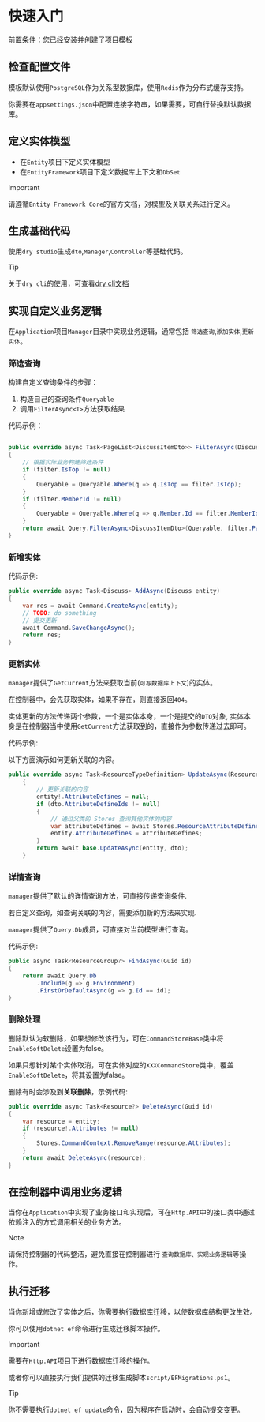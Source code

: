 # 快速入门

前置条件：您已经安装并创建了项目模板

## 检查配置文件

模板默认使用`PostgreSQL`作为关系型数据库，使用`Redis`作为分布式缓存支持。

你需要在`appsettings.json`中配置连接字符串，如果需要，可自行替换默认数据库。

## 定义实体模型

- 在`Entity`项目下定义实体模型
- 在`EntityFramework`项目下定义数据库上下文和`DbSet`

> [!IMPORTANT]
> 请遵循`Entity Framework Core`的官方文档，对模型及关联关系进行定义。

## 生成基础代码

使用`dry studio`生成`dto`,`Manager`,`Controller`等基础代码。

> [!TIP]
> 关于`dry cli`的使用，可查看[dry cli文档](https://docs.dusi.dev/zh/ater.dry/%E6%A6%82%E8%BF%B0.html)

## 实现自定义业务逻辑

在`Application`项目`Manager`目录中实现业务逻辑，通常包括 `筛选查询`,`添加实体`,`更新实体`。

### 筛选查询

构建自定义查询条件的步骤：

1. 构造自己的查询条件`Queryable`
2. 调用`FilterAsync<T>`方法获取结果

代码示例：

```csharp

public override async Task<PageList<DiscussItemDto>> FilterAsync(DiscussFilterDto filter)
{
    // 根据实际业务构建筛选条件
    if (filter.IsTop != null)
    {
        Queryable = Queryable.Where(q => q.IsTop == filter.IsTop);
    }
    if (filter.MemberId != null)
    {
        Queryable = Queryable.Where(q => q.Member.Id == filter.MemberId);
    }
    return await Query.FilterAsync<DiscussItemDto>(Queryable, filter.PageIndex, filter.PageSize);
}
```

### 新增实体

代码示例:

```csharp
public override async Task<Discuss> AddAsync(Discuss entity)
{
    var res = await Command.CreateAsync(entity);
    // TODO: do something
    // 提交更新
    await Command.SaveChangeAsync();
    return res;
}
```

### 更新实体

`manager`提供了`GetCurrent`方法来获取当前(`可写数据库上下文`)的实体。

在控制器中，会先获取实体，如果不存在，则直接返回`404`。

实体更新的方法传递两个参数，一个是实体本身，一个是提交的`DTO`对象,
实体本身是在控制器当中使用`GetCurrent`方法获取到的，直接作为参数传递过去即可。

代码示例:

以下方面演示如何更新关联的内容。

```csharp
public override async Task<ResourceTypeDefinition> UpdateAsync(ResourceTypeDefinition entity, ResourceTypeDefinitionUpdateDto dto)
    {
        // 更新关联的内容
        entity!.AttributeDefines = null;
        if (dto.AttributeDefineIds != null)
        {
            // 通过父类的 Stores 查询其他实体的内容
            var attributeDefines = await Stores.ResourceAttributeDefineCommand.Db.Where(a => dto.AttributeDefineIds.Contains(a.Id)).ToListAsync();
            entity.AttributeDefines = attributeDefines;
        }
        return await base.UpdateAsync(entity, dto);
    }
```

### 详情查询

`manager`提供了默认的详情查询方法，可直接传递查询条件.

若自定义查询，如查询关联的内容，需要添加新的方法来实现.

`manager`提供了`Query.Db`成员，可直接对当前模型进行查询。

代码示例:

```csharp
public async Task<ResourceGroup?> FindAsync(Guid id)
{
    return await Query.Db
        .Include(g => g.Environment)
        .FirstOrDefaultAsync(g => g.Id == id);
}
```

### 删除处理

删除默认为软删除，如果想修改该行为，可在`CommandStoreBase`类中将`EnableSoftDelete`设置为false。

如果只想针对某个实体取消，可在实体对应的`XXXCommandStore`类中，覆盖`EnableSoftDelete`，将其设置为false。

删除有时会涉及到**关联删除**，示例代码:

```csharp
public override async Task<Resource?> DeleteAsync(Guid id)
{
    var resource = entity;
    if (resource!.Attributes != null)
    {
        Stores.CommandContext.RemoveRange(resource.Attributes);
    }
    return await DeleteAsync(resource);
}

```

## 在控制器中调用业务逻辑

当你在`Application`中实现了业务接口和实现后，可在`Http.API`中的接口类中通过依赖注入的方式调用相关的业务方法。

> [!NOTE]
> 请保持控制器的代码整洁，避免直接在控制器进行 `查询数据库、实现业务逻辑`等操作。

## 执行迁移

当你新增或修改了实体之后，你需要执行数据库迁移，以使数据库结构更改生效。

你可以使用`dotnet ef`命令进行生成迁移脚本操作。

> [!IMPORTANT]
> 需要在`Http.API`项目下进行数据库迁移的操作。

或者你可以直接执行我们提供的迁移生成脚本`script/EFMigrations.ps1`。

> [!TIP]
> 你不需要执行`dotnet ef update`命令，因为程序在启动时，会自动提交变更。
